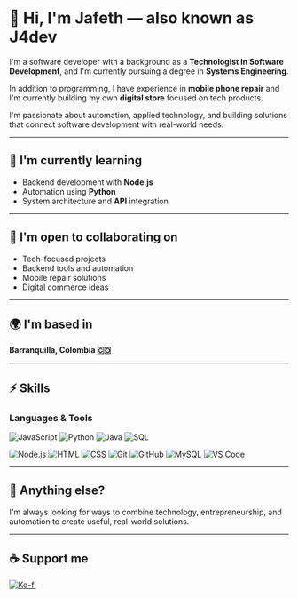 # 👋 Hi, I'm Jafeth — also known as J4dev

I'm a software developer with a background as a **Technologist in Software Development**, and I'm currently pursuing a degree in **Systems Engineering**.

In addition to programming, I have experience in **mobile phone repair** and I'm currently building my own **digital store** focused on tech products.

I'm passionate about automation, applied technology, and building solutions that connect software development with real-world needs.

---

## 🧠 I'm currently learning
- Backend development with **Node.js**
- Automation using **Python**
- System architecture and **API** integration

---

## 🤝 I'm open to collaborating on
- Tech-focused projects
- Backend tools and automation
- Mobile repair solutions
- Digital commerce ideas

---

## 🌍 I'm based in
**Barranquilla, Colombia 🇨🇴**

---

## ⚡ Skills

### Languages & Tools
![JavaScript](https://img.shields.io/badge/-JavaScript-F7DF1E?style=flat&logo=javascript&logoColor=black)
![Python](https://img.shields.io/badge/-Python-3776AB?style=flat&logo=python&logoColor=white)
![Java](https://img.shields.io/badge/-Java-007396?style=flat&logo=java&logoColor=white)
![SQL](https://img.shields.io/badge/-SQL-4479A1?style=flat&logo=postgresql&logoColor=white)

![Node.js](https://img.shields.io/badge/-Node.js-339933?style=flat&logo=nodedotjs&logoColor=white)
![HTML](https://img.shields.io/badge/-HTML5-E34F26?style=flat&logo=html5&logoColor=white)
![CSS](https://img.shields.io/badge/-CSS3-1572B6?style=flat&logo=css3)
![Git](https://img.shields.io/badge/-Git-F05032?style=flat&logo=git&logoColor=white)
![GitHub](https://img.shields.io/badge/-GitHub-181717?style=flat&logo=github)
![MySQL](https://img.shields.io/badge/-MySQL-4479A1?style=flat&logo=mysql&logoColor=white)
![VS Code](https://img.shields.io/badge/-VSCode-007ACC?style=flat&logo=visual-studio-code)

---

## 💬 Anything else?

I'm always looking for ways to combine technology, entrepreneurship, and automation to create useful, real-world solutions.

---

## ☕ Support me

[![Ko-fi](https://img.shields.io/badge/Support%20me%20on%20Ko--fi-FF5E5B?style=for-the-badge&logo=ko-fi&logoColor=white)](https://ko-fi.com/j4dev)
